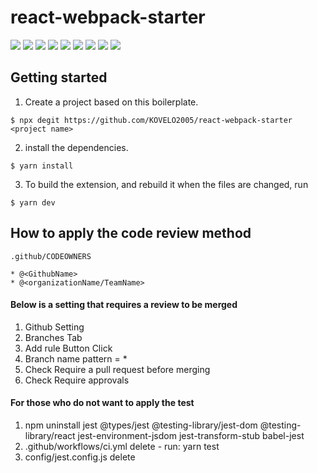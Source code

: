 # react-webpack-starter

<div>
<img src="https://img.shields.io/badge/react-007396?style=for-the-badge&logo=React&logoColor=white"> 
<img src="https://img.shields.io/badge/Jest-007396?style=for-the-badge&logo=Jest&logoColor=white"> 
<img src="https://img.shields.io/badge/typescript-007396?style=for-the-badge&logo=typescript&logoColor=white"> 
<img src="https://img.shields.io/badge/ESLint-007396?style=for-the-badge&logo=ESLint&logoColor=white"> 
<img src="https://img.shields.io/badge/Prettier-007396?style=for-the-badge&logo=Prettier&logoColor=white"> 
<img src="https://img.shields.io/badge/Husky-007396?style=for-the-badge&logo=Husky&logoColor=white"> 
<img src="https://img.shields.io/badge/LintStaged-007396?style=for-the-badge&logo=LintStaged&logoColor=white"> 
<img src="https://img.shields.io/badge/Webpack-007396?style=for-the-badge&logo=Webpack&logoColor=white"> 
<img src="https://img.shields.io/badge/Babel-007396?style=for-the-badge&logo=Babel&logoColor=white"> 
</div>

## Getting started

1. Create a project based on this boilerplate.

```
$ npx degit https://github.com/KOVELO2005/react-webpack-starter <project name>
```

2. install the dependencies.

```
$ yarn install
```

3. To build the extension, and rebuild it when the files are changed, run

```
$ yarn dev
```

## How to apply the code review method

```
.github/CODEOWNERS

* @<GithubName>
* @<organizationName/TeamName>
```

#### Below is a setting that requires a review to be merged

1. Github Setting
2. Branches Tab
3. Add rule Button Click
4. Branch name pattern = * 
5. Check Require a pull request before merging
6. Check Require approvals

#### For those who do not want to apply the test

1. npm uninstall jest @types/jest @testing-library/jest-dom @testing-library/react jest-environment-jsdom jest-transform-stub babel-jest
2. .github/workflows/ci.yml delete - run: yarn test
2. config/jest.config.js delete
